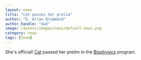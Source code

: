 ```yaml
---
layout: news
title: "Cat passes her prelim"
author: "D. Allan Drummond"
author_handle: "dad"
image: /assets/images/news/default-news.png
category: news
tags: [team]
---
```

She's official! [Cat][1] passed her prelim in the [Biophysics][2] program.

[1]: /team/cat-triandafillou/
[2]: http://biophysics.uchicago.edu/